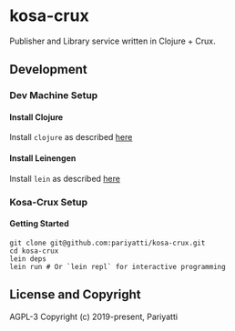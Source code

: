 # kosa-crux

Publisher and Library service written in Clojure + Crux.

## Development

### Dev Machine Setup

#### Install Clojure
Install `clojure` as described [here](https://www.clojure.org/guides/getting_started)

#### Install Leinengen
Install `lein` as described [here](https://leiningen.org/#install)

### Kosa-Crux Setup

#### Getting Started
```shell
git clone git@github.com:pariyatti/kosa-crux.git
cd kosa-crux
lein deps
lein run # Or `lein repl` for interactive programming
```

## License and Copyright
AGPL-3
Copyright (c) 2019-present, Pariyatti
